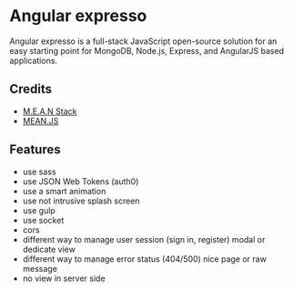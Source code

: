 # Angular  expresso
Angular expresso is a full-stack JavaScript open-source solution for an easy starting point for MongoDB, Node.js, Express, and AngularJS based applications.

## Credits
* [M.E.A.N Stack](https://github.com/linnovate/mean)
* [MEAN.JS](https://github.com/meanjs/mean)

## Features
* use sass
* use JSON Web Tokens (auth0)
* use a smart animation
* use not intrusive splash screen
* use gulp
* use socket
* cors
* different way to manage user session (sign in, register) modal or dedicate view
* different way to manage error status (404/500) nice page or raw message
* no view in server side
